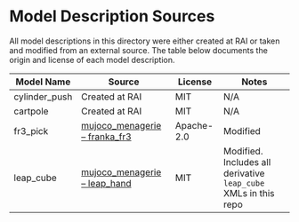 # Model Description Sources

All model descriptions in this directory were either created at RAI or taken and modified from an external source. The table below documents the origin and license of each model description.

| Model Name    | Source                                                                                                                                     | License     | Notes                                                           |
|---------------|---------------------------------------------------------------------------------------------------------------------------------------------|-------------|-----------------------------------------------------------------|
| cylinder_push | Created at RAI                                                                                                                             | MIT         | N/A                                                             |
| cartpole      | Created at RAI                                                                                                                             | MIT         | N/A                                                             |
| fr3_pick      | [mujoco_menagerie – franka_fr3](https://github.com/google-deepmind/mujoco_menagerie/tree/main/franka_fr3)                                 | Apache-2.0  | Modified                                                        |
| leap_cube     | [mujoco_menagerie – leap_hand](https://github.com/google-deepmind/mujoco_menagerie/tree/main/leap_hand)                                   | MIT         | Modified. Includes all derivative `leap_cube` XMLs in this repo |
